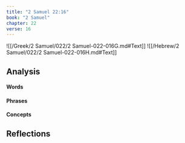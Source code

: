 ```yaml
---
title: "2 Samuel 22:16"
book: "2 Samuel"
chapter: 22
verse: 16
---
```

![[/Greek/2 Samuel/022/2 Samuel-022-016G.md#Text]]
![[/Hebrew/2 Samuel/022/2 Samuel-022-016H.md#Text]]

## Analysis

#### Words

#### Phrases

#### Concepts

## Reflections

